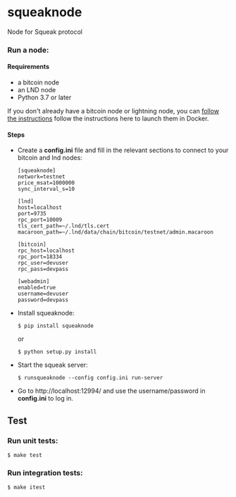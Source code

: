 # squeaknode

Node for Squeak protocol

### Run a node:

#### Requirements
* a bitcoin node
* an LND node
* Python 3.7 or later

If you don't already have a bitcoin node or lightning node, you can [follow the instructions](docs/DOCKER.md) follow the instructions here to launch them in Docker.

#### Steps
- Create a **config.ini** file and fill in the relevant sections to connect to your bitcoin and lnd nodes:
	```
	[squeaknode]
	network=testnet
	price_msat=1000000
	sync_interval_s=10

	[lnd]
	host=localhost
	port=9735
	rpc_port=10009
	tls_cert_path=~/.lnd/tls.cert
	macaroon_path=~/.lnd/data/chain/bitcoin/testnet/admin.macaroon

	[bitcoin]
	rpc_host=localhost
	rpc_port=18334
	rpc_user=devuser
	rpc_pass=devpass

	[webadmin]
	enabled=true
	username=devuser
	password=devpass
	```
- Install squeaknode:
	```
	$ pip install squeaknode
	```
	or
	```
	$ python setup.py install
	```

- Start the squeak server:
 	```
	$ runsqueaknode --config config.ini run-server
	```
- Go to http://localhost:12994/ and use the username/password in **config.ini** to log in.

## Test

### Run unit tests:

```
$ make test
```

### Run integration tests:

```
$ make itest
```
